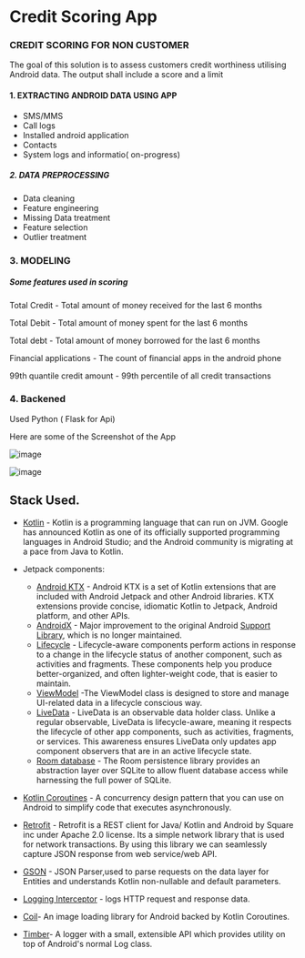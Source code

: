 # Credit Scoring App

### CREDIT SCORING FOR NON CUSTOMER

The goal of this solution is to assess customers credit worthiness utilising Android data. The output shall include a score and a limit


#### 1. EXTRACTING ANDROID DATA USING APP

- SMS/MMS
- Call logs
- Installed android application
- Contacts
- System logs and informatio( on-progress)

##### 2. DATA PREPROCESSING
- Data cleaning
- Feature engineering
- Missing Data treatment
- Feature selection
- Outlier treatment

### 3. MODELING

##### Some features used in scoring

Total Credit - Total amount of money received for the last 6 months

Total Debit -  Total amount of money spent for the last 6 months

Total debt - Total amount of money borrowed for the last 6 months

Financial applications - The count of financial apps in the android phone 

99th quantile credit amount - 99th percentile of all credit transactions 

### 4. Backened
Used Python ( Flask  for Api)


Here are some of the Screenshot of the App


![image](https://user-images.githubusercontent.com/48447675/199010482-961857fa-5ced-4e25-a84b-ec7b3924a93d.png)


![image](https://user-images.githubusercontent.com/48447675/199010626-4033e891-aebc-42ab-a2f9-cea41b957864.png)

## Stack Used.
- [Kotlin](https://developer.android.com/kotlin) - Kotlin is a programming language that can run on JVM. Google has announced Kotlin as one of its officially supported programming languages in Android Studio; and the Android community is migrating at a pace from Java to Kotlin.
- Jetpack components:
  - [Android KTX](https://developer.android.com/kotlin/ktx.html) - Android KTX is a set of Kotlin extensions that are included with Android Jetpack and other Android libraries. KTX extensions provide concise, idiomatic Kotlin to Jetpack, Android platform, and other APIs.
  - [AndroidX](https://developer.android.com/jetpack/androidx) - Major improvement to the original Android [Support Library](https://developer.android.com/topic/libraries/support-library/index), which is no longer maintained.
  - [Lifecycle](https://developer.android.com/topic/libraries/architecture/lifecycle) - Lifecycle-aware components perform actions in response to a change in the lifecycle status of another component, such as activities and fragments. These components help you produce better-organized, and often lighter-weight code, that is easier to maintain.
  - [ViewModel](https://developer.android.com/topic/libraries/architecture/viewmodel) -The ViewModel class is designed to store and manage UI-related data in a lifecycle conscious way.
  - [LiveData](https://developer.android.com/topic/libraries/architecture/livedata) - LiveData is an observable data holder class. Unlike a regular observable, LiveData is lifecycle-aware, meaning it respects the lifecycle of other app components, such as activities, fragments, or services. This awareness ensures LiveData only updates app component observers that are in an active lifecycle state.
  - [Room database](https://developer.android.com/training/data-storage/room) - The Room persistence library provides an abstraction layer over SQLite to allow fluent database access while harnessing the full power of SQLite.

- [Kotlin Coroutines](https://developer.android.com/kotlin/coroutines) - A concurrency design pattern that you can use on Android to simplify code that executes asynchronously.
- [Retrofit](https://square.github.io/retrofit) -  Retrofit is a REST client for Java/ Kotlin and Android by Square inc under Apache 2.0 license. Its a simple network library that is used for network transactions. By using this library we can seamlessly capture JSON response from web service/web API.
- [GSON](https://github.com/square/gson) - JSON Parser,used to parse requests on the data layer for Entities and understands Kotlin non-nullable and default parameters.
- [Logging Interceptor](https://github.com/square/okhttp/blob/master/okhttp-logging-interceptor/README.md) -  logs HTTP request and response data.
- [Coil](https://coil-kt.github.io/coil/compose/)- An image loading library for Android backed by Kotlin Coroutines.
- [Timber](https://github.com/JakeWharton/timber)- A logger with a small, extensible API which provides utility on top of Android's normal Log class.

